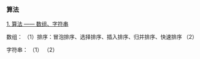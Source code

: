 ### 算法

[1. 算法 —— 数组、字符串](https://github.com/lhban108/blog.github.io/blob/main/%E7%AE%97%E6%B3%95/1-%E6%95%B0%E7%BB%84%26%E5%AD%97%E7%AC%A6%E4%B8%B2.md)

数组：
（1）排序：冒泡排序、选择排序、插入排序、归并排序、快速排序
（2）

字符串：
（1）
（2）

